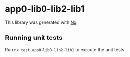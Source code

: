 # app0-lib0-lib2-lib1

This library was generated with [Nx](https://nx.dev).

## Running unit tests

Run `nx test app0-lib0-lib2-lib1` to execute the unit tests.
